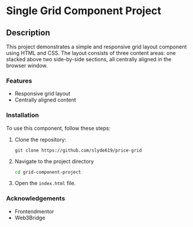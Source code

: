 # Single Grid Component Project

## Description

This project demonstrates a simple and responsive grid layout component using HTML and CSS. 
The layout consists of three content areas: one stacked above two side-by-side sections, all centrally aligned in the browser window.


### **Features**
- Responsive grid layout
- Centrally aligned content


### Installation

To use this component, follow these steps:

1. Clone the repository:
    ```git
    git clone https://github.com/slyde619/price-grid
    ```
2. Navigate to the project directory
   ```bash
   cd grid-component-project
   ```
3. Open the ```index.html``` file.

### Acknowledgements
- Frontendmentor
- Web3Bridge
